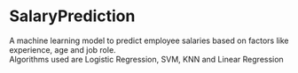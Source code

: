 # SalaryPrediction
A machine learning model to predict employee salaries based on factors like experience, age and job role.  
Algorithms used are Logistic Regression, SVM, KNN and Linear Regression
